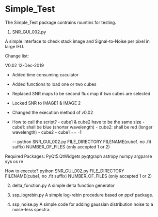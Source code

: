 # Simple_Test

The Simple_Test package contrains rountins for testing.
1. SNR_GUI_002.py 

A simple interface to check stack image and Signal-to-Noise per pixel in large IFU. 

Change list: 

V0.02 12-Dec-2019 

   - Added time consuming caculator
   
   - Added functions to load one or two cubes
   
   - Replaced SNR maps to be second flux map if two cubes are selected
    
   - Locked SNR to IMAGE1 & IMAGE 2
   
   - Changed the execution method of v0.02
   
   - How to call the script?
    - cube1 & cube2 have to be the same size
    - cube1: shall be blue (shorter wavelength)
    - cube2: shall be red (longer wavelength)
    - cube2 - cube1 == -1
    
        -- python SNR_GUI_002.py FILE_DIRECTORY FILENAME(cube1, no .fit suffix) NUMBER_OF_FILES (only accepted 1 or 2)

Required Packages:
 PyQt5.QtWidgets
 pyqtgraph
 astropy
 numpy
 argparse
 sys
 os
 re


How to execute?
python SNR_GUI_002.py FILE_DIRECTORY FILENAME(cube1, no .fit suffix) NUMBER_OF_FILES (only accepted 1 or 2)



2. delta_function.py
A simple delta function generator

3. ssp_logrebin.py
A simple log-rebin procedure based on ppxf package.

4. ssp_noise.py
A simple code for adding gaussian distribution noise to a noise-less spectra.
